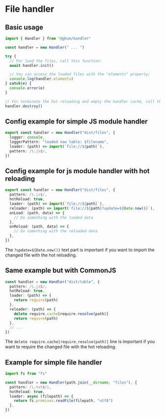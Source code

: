 # File handler

## Basic usage

```ts
import { Handler } from "@ghom/handler"

const handler = new Handler(" ... ") 

try {
  // For load the files, call this function:
  await handler.init()

  // You can access the loaded files with the "elements" property:
  console.log(handler.elements)
} catch(e) {
  console.error(e)
}

// For terminate the hot reloading and empty the handler cache, call this function:
handler.destroy()
```

## Config example for simple JS module handler

```ts
export const handler = new Handler("dist/files", {
  logger: console,
  loggerPattern: "loaded new table: $filename",
  loader: (path) => import(`file://${path}`),
  pattern: /\.js$/,
})

```

## Config example for js module handler with hot reloading

```ts
export const handler = new Handler("dist/files", {
  pattern: /\.js$/,
  hotReload: true,
  loader: (path) => import(`file://${path}`),
  reloader: (path) => import(`file://${path}?update=${Date.now()}`),
  onLoad: (path, data) => {
    // Do something with the loaded data
  },
  onReload: (path, data) => {
    // Do something with the reloaded data
  },
})
```

The `?update=${Date.now()}` text part is important if you want to import the changed file with the hot reloading.

## Same example but with CommonJS

```ts
const handler = new Handler("dist/table", {
  pattern: /\.js$/,
  hotReload: true,
  loader: (path) => {
    return require(path)
  },
  reloader: (path) => {
    delete require.cache[require.resolve(path)]
    return require(path)
  },
  // ...
})
```

The `delete require.cache[require.resolve(path)]` line is important if you want to require the changed file with the hot reloading.

## Example for simple file handler

```ts
import fs from "fs"

const handler = new Handler(path.join(__dirname, "files"), {
  pattern: /\.txt$/i,
  hotReload: true,
  loader: async (filepath) => {
    return fs.promises.readFile(filepath, "utf8")
  },
})
```